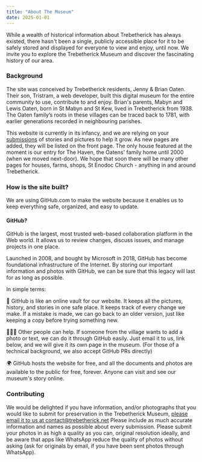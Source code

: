```yaml
---
title: "About The Museum"
date: 2025-01-01
---
```


While a wealth of historical information about Trebetherick has always existed, there hasn't been a single, publicly accessible place for it to be safely stored and displayed for everyone to view and enjoy, until now.
We invite you to explore the Trebetherick Museum and discover the fascinating history of our area.

### Background

The site was conceived by Trebetherick residents, Jenny & Brian Oaten. Their son, Tristram, a web developer, built this digital museum for the entire community to use, contribute to and enjoy. Brian's parents, Mabyn and Lewis Oaten, born in St Mabyn and St Kew, lived in Trebetherick from 1938. The Oaten family’s roots in these villages can be traced back to 1781, with earlier generations recorded in neighbouring parishes.

This website is currently in its infancy, and we are relying on your [submissions](mailto:contact@trebetherick.net) of stories and pictures to help it grow. As new pages are added, they will be listed on the front page. The only house featured at the moment is our entry for The Haven, the Oatens' family home until 2000 (when we moved next-door). We hope that soon there will be many other pages for houses, farms, shops, St Enodoc Church - anything in and around Trebetherick.

### How is the site built?

We are using GitHub.com to make the website because it enables us to keep everything safe, organized, and easy to update.

#### GitHub?

GitHub is the largest, most trusted web-based collaboration platform in the Web world. It allows us to review changes, discuss issues, and manage projects in one place.

Launched in 2008, and bought by Microsoft in 2018, GitHub has become foundational infrastructure of the Internet. By storing our important information and photos with GitHub, we can be sure that this legacy will last for as long as possible.

In simple terms:

🧺 GitHub is like an online vault for our website. It keeps all the pictures, history, and stories in one safe place. It keeps track of every change we make. If a mistake is made, we can go back to an older version, just like keeping a copy before trying something new.

🧑‍🤝‍🧑 Other people can help. If someone from the village wants to add a photo or text, we can do it through GitHub easily. Just email it to us, link below, and we will give it its own page in the museum. (For those of a technical background, we also accept GitHub PRs directly)

🌍 GitHub hosts the website for free, and all the documents and photos are available to the public for free, forever. Anyone can visit and see our museum's story online.

### Contributing

We would be delighted if you have information, and/or photographs that you would like to submit for preservation in the Trebetherick Museum, [please email it to us at contact@trebetherick.net](mailto:contact@trebetherick.net)
Please include as much accurate information and names as possible about every submission.
Please submit your photos in as high a quality as you can, original resolution ideally, and be aware that apps like WhatsApp reduce the quality of photos without asking (ask for originals by email, if you have been sent photos through WhatsApp).

